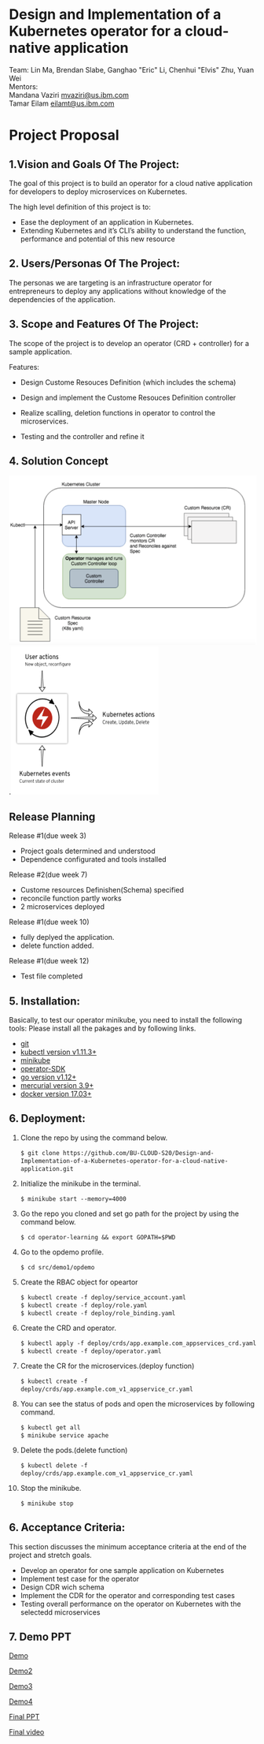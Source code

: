 # Design and Implementation of a Kubernetes operator for a cloud-native application

Team: Lin Ma, Brendan Slabe, Ganghao "Eric" Li, Chenhui "Elvis" Zhu, Yuan Wei   
Mentors:  
Mandana Vaziri ​mvaziri@us.ibm.com​  
Tamar Eilam eilamt@us.ibm.com  

# Project Proposal 

## 1.Vision and Goals Of The Project:
The goal of this project is to build an operator for a cloud native application for developers to deploy microservices on Kubernetes. 

The high level definition of this project is to: 
* Ease the deployment of an application in Kubernetes.
* Extending Kubernetes and it’s CLI’s ability to understand the function, performance and potential of this new resource  


## 2. Users/Personas Of The Project:
The personas we are targeting is an infrastructure operator for entrepreneurs to deploy any applications without knowledge of the dependencies of the application.


## 3. Scope and Features Of The Project:
The scope of the project is to develop an operator (CRD + controller) for a sample application.

Features:
* Design Custome Resouces Definition (which includes the schema)

* Design and implement the Custome Resouces Definition controller

* Realize scalling, deletion functions in operator to control the microservices.

* Testing and the controller and refine it 

## 4. Solution Concept
![image](https://github.com/BU-CLOUD-S20/Design-and-Implementation-of-a-Kubernetes-operator-for-a-cloud-native-application/blob/master/img/operator1.png)
.<img src="https://github.com/BU-CLOUD-S20/Design-and-Implementation-of-a-Kubernetes-operator-for-a-cloud-native-application/blob/master/img/operator2.png" width="300" height="300" />



## Release Planning
Release #1(due week 3)
* Project goals determined and understood
* Dependence configurated and tools installed

Release #2(due week 7)
* Custome resources Definishen(Schema) specified
* reconcile function partly works
* 2 microservices deployed

Release #1(due week 10)
* fully deplyed the application.
* delete function added.

Release #1(due week 12)
* Test file completed
## 5. Installation: 
Basically, to test our operator minikube, you need to install the following tools:
Please install all the pakages and  by following links.
* [git](https://git-scm.com/downloads)
* [kubectl version v1.11.3+](https://kubernetes.io/docs/tasks/tools/install-kubectl/)
* [minikube](https://kubernetes.io/docs/tasks/tools/install-minikube/)
* [operator-SDK](https://sdk.operatorframework.io/docs/install-operator-sdk/)
* [go version v1.12+](https://golang.org/dl/)
* [mercurial version 3.9+](https://www.mercurial-scm.org/downloads)
* [docker version 17.03+](https://docs.docker.com/get-docker/)

## 6. Deployment:
1. Clone the repo by using the command below.   
    ```
    $ git clone https://github.com/BU-CLOUD-S20/Design-and-Implementation-of-a-Kubernetes-operator-for-a-cloud-native-application.git   
    ```
2. Initialize the minikube in the terminal.   
    ```
    $ minikube start --memory=4000   
    ```
3. Go the repo you cloned and set go path for the project by using the command below.   
    ```
    $ cd operator-learning && export GOPATH=$PWD   
    ```
4. Go to the opdemo profile.   
    ```
    $ cd src/demo1/opdemo   
    ```
5. Create the RBAC object for opeartor   
    ```
    $ kubectl create -f deploy/service_account.yaml   
    $ kubectl create -f deploy/role.yaml   
    $ kubectl create -f deploy/role_binding.yaml   
    ```
6. Create the CRD and operator.   
    ```
    $ kubectl apply -f deploy/crds/app.example.com_appservices_crd.yaml    
    $ kubectl create -f deploy/operator.yaml   
    ```
7. Create the CR for the microservices.(deploy function)      
    ```
    $ kubectl create -f deploy/crds/app.example.com_v1_appservice_cr.yaml   
    ```
8. You can see the status of pods and open the microservices by following command.   
    ```
    $ kubectl get all
    $ minikube service apache
    ```
9. Delete the pods.(delete function)   
    ```
    $ kubectl delete -f deploy/crds/app.example.com_v1_appservice_cr.yaml   
    ```
10. Stop the minikube.    
    ```
    $ minikube stop    
    ```

## 6. Acceptance Criteria:
This section discusses the minimum acceptance criteria at the end of the project and stretch goals.

* Develop an operator for one sample application on Kubernetes 
* Implement test case for the operator 
* Design CDR wich schema 
* Implement the CDR for the operator and corresponding test cases 
* Testing overall performance on the operator on Kubernetes with the selectedd microservices

## 7. Demo PPT
[Demo](https://docs.google.com/presentation/d/1BU5wfGXK9S8Pf8SZImy87siaeywIGy-xiimfU3lXoaY/edit)  


[Demo2](https://docs.google.com/presentation/d/1gmJYY3QYA_xBIzChOqLy_ovGRANse0GVDBQ747lgFTE/edit#slide=id.g70d0994122_1_2956)


[Demo3](https://docs.google.com/presentation/d/10IKEp8qYGuKD5has8A5orP4RJ6Knr88RqPgRaFwaDdI/edit#slide=id.p)


[Demo4](https://docs.google.com/presentation/d/10--GophiCxISNXilWHVruWOu4IiQ06m_fROMDC1EthA/edit#slide=id.g732f1a43a8_0_107) 


[Final PPT](https://docs.google.com/presentation/d/14BEiWadCBx_q0WPgXZw_FoNf3Y3B75TwLAfUIig8MqM/edit#slide=id.g800f20a85e_3_2123)

[Final video](https://drive.google.com/file/d/1Oj6Y0Vx-cb_UrXz80dJITo1CEvAQG6i_/view?usp=sharing)


